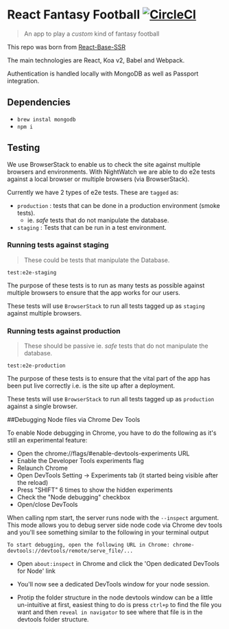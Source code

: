 # React Fantasy Football [![CircleCI](https://circleci.com/gh/peter-mouland/react-fantasy-football.svg?style=svg)](https://circleci.com/gh/peter-mouland/react-fantasy-football)

> An app to play a _custom_ kind of fantasy football

This repo was born from [React-Base-SSR](https://github.com/peter-mouland/react-base-ssr)

The main technologies are React, Koa v2, Babel and Webpack.

Authentication is handled locally with MongoDB as well as Passport integration.

## Dependencies
 
  * `brew instal mongodb`
  * `npm i`

## Testing

We use BrowserStack to enable us to check the site against multiple browsers and environments.
With NightWatch we are able to do e2e tests against a local browser or multiple browsers (via BrowserStack). 

Currently we have 2 types of e2e tests.  These are `tagged` as:
 * `production` : tests that can be done in a production environment (smoke tests).
    * ie. _safe_ tests that do not manipulate the database.
 * `staging` : Tests that can be run in a test environment.

### Running tests against staging

 > These could be tests that manipulate the Database.
 
`test:e2e-staging`

The purpose of these tests is to run as many tests as possible against multiple browsers to ensure that the app works for our users.

These tests will use `BrowserStack` to run all tests tagged up as `staging` against multiple browsers.
    
### Running tests against production

 > These should be passive ie. _safe_ tests that do not manipulate the database.
 
`test:e2e-production`

The purpose of these tests is to ensure that the vital part of the app has been put live correctly i.e. is the site up after a deployment.

These tests will use `BrowserStack` to run all tests tagged up as `production` against a single browser.

##Debugging Node files via Chrome Dev Tools

To enable Node debugging in Chrome, you have to do the following as it's still an experimental feature:

- Open the chrome://flags/#enable-devtools-experiments URL
- Enable the Developer Tools experiments flag
- Relaunch Chrome
- Open DevTools Setting -> Experiments tab (it started being visible after the reload)
- Press "SHIFT" 6 times to show the hidden experiments
- Check the "Node debugging" checkbox
- Open/close DevTools



When calling npm start, the server runs node with the `--inspect` argument.
This mode allows you to debug server side node code via Chrome dev tools and you'll see something similar to the following in your terminal output

`To start debugging, open the following URL in Chrome: chrome-devtools://devtools/remote/serve_file/...`

- Open `about:inspect` in Chrome and click the 'Open dedicated DevTools for Node' link
- You'll now see a dedicated DevTools window for your node session.

- Protip the folder structure in the node devtools window can be a little un-intuitive at first, easiest thing to do is press `ctrl+p` to find the file you want and then `reveal in navigator` to see where that file is in the devtools folder structure.

